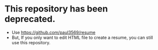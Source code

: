# This repository has been deprecated.

- Use https://github.com/paul3569/resume
- But, If you only want to edit HTML file to create a resume, you can still use this repository.
